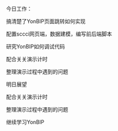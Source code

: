 今日工作：

搞清楚了YonBIP页面跳转如何实现

配置sccci网页端，数据建模，编写前后端脚本

研究YonBIP如何调试代码

配合关关演示计时

整理演示过程中遇到的问题

明日展望

 配合关关演示计时

整理演示过程中遇到的问题

继续学习YonBIP
